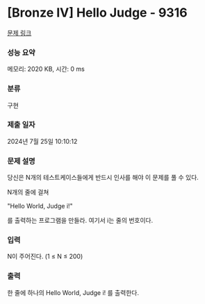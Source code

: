 # [Bronze IV] Hello Judge - 9316 

[문제 링크](https://www.acmicpc.net/problem/9316) 

### 성능 요약

메모리: 2020 KB, 시간: 0 ms

### 분류

구현

### 제출 일자

2024년 7월 25일 10:10:12

### 문제 설명

<p>당신은 N개의 테스트케이스들에게 반드시 인사를 해야 이 문제를 풀 수 있다.</p>

<p>N개의 줄에 걸쳐</p>

<p>"Hello World, Judge i!"</p>

<p>를 출력하는 프로그램을 만들라. 여기서 i는 줄의 번호이다.</p>

### 입력 

 <p>N이 주어진다. (1 ≤ N ≤ 200)</p>

### 출력 

 <p>한 줄에 하나의 Hello World, Judge i! 를 출력한다.</p>

